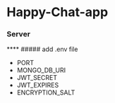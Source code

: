 # Happy-Chat-app

### Server

\*\*\*\* ##### add .env file

- PORT
- MONGO_DB_URI
- JWT_SECRET
- JWT_EXPIRES
- ENCRYPTION_SALT
